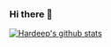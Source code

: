 ### Hi there 👋

[![Hardeep's github stats](https://github-readme-stats.vercel.app/api?username=twaaaadahardeep)](https://github.com/twaaaadahardeep/github-readme-stats)

<!--
**twaaaadahardeep/twaaaadahardeep** is a ✨ _special_ ✨ repository because its `README.md` (this file) appears on your GitHub profile.

Here are some ideas to get you started:

- 🔭 I’m currently working on ...
- 🌱 I’m currently learning ...
- 👯 I’m looking to collaborate on ...
- 🤔 I’m looking for help with ...
- 💬 Ask me about ...
- 📫 How to reach me: ...
- 😄 Pronouns: ...
- ⚡ Fun fact: ...
-->
